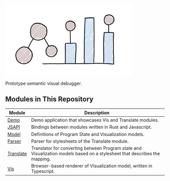 <img src="./assets/logo.png" width="400" alt="Aili" />

Prototype semantic visual debugger.

## Modules in This Repository

| Module                   | Description                                                           |
|--------------------------|-----------------------------------------------------------------------|
| [Demo](./demo)           | Demo application that showcases Vis and Translate modules.            |
| [JSAPI](./jsapi)         | Bindings between modules written in Rust and Javascript.              |
| [Model](./model)         | Definitions of Program State and Visualization models.                |
| [Parser](./parser)       | Parser for stylesheets of the Translate module.                       |
| [Translate](./translate) | Translator for converting between Program state and Visualization models based on a stylesheet that describes the mapping. |
| [Vis](./vis)             | Browser-based renderer of Visualization model, written in Typescript. |
